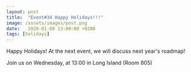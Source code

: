```yaml
---
layout: post
title:  "Event#34 Happy Holidays!!!"
image: /assets/images/post.png
date:   2020-01-08 13:00:00 +0200
tags: [holidays]
---
```


Happy Holidays! At the next event, we will discuss next year's roadmap!

Join us on Wednesday, at 13:00 in Long Island (Room 805)
